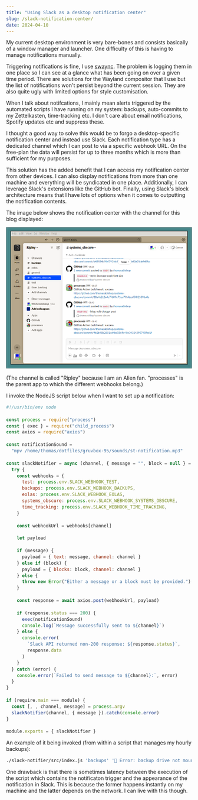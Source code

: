 ```yaml
---
title: "Using Slack as a desktop notification center"
slug: /slack-notification-center/
date: 2024-04-10
---
```


My current desktop environment is very bare-bones and consists basically of a
window manager and launcher. One difficulty of this is having to manage
notifications manually.

Triggering notifications is fine, I use
[swaync](https://github.com/ErikReider/SwayNotificationCenter). The problem is
logging them in one place so I can see at a glance what has been going on over a
given time period. There are solutions for the Wayland compositor that I use but
the list of notifications won't persist beyond the current session. They are
also quite ugly with limited options for style customisation.

When I talk about notifcations, I mainly mean alerts triggered by the automated
scripts I have running on my system: backups, auto-commits to my Zettelkasten,
time-tracking etc. I don't care about email notifications, Spotify updates etc
and suppress these.

I thought a good way to solve this would be to forgo a desktop-specific
notification center and instead use Slack. Each notification type has a
dedicated channel which I can post to via a specific webhook URL. On the
free-plan the data will persist for up to three months which is more than
sufficient for my purposes.

This solution has the added benefit that I can access my notification center
from other devices. I can also display notifications from more than one machine
and everything will be syndicated in one place. Additionally, I can leverage
Slack's extensions like the GitHub bot. Finally, using Slack's block
architecture means that I have lots of options when it comes to outputting the
notification contents.

The image below shows the notification center with the channel for this blog
displayed:

![](./img/slack-notification-center.png)

(The channel is called "Ripley" because I am an Alien fan. "processes" is the
parent app to which the different webhooks belong.)

I invoke the NodeJS script below when I want to set up a notification:

```js
#!/usr/bin/env node

const process = require("process")
const { exec } = require("child_process")
const axios = require("axios")

const notificationSound =
  "mpv /home/thomas/dotfiles/gruvbox-95/sounds/st-notification.mp3"

const slackNotifier = async (channel, { message = "", block = null } = {}) => {
  try {
    const webhooks = {
      test: process.env.SLACK_WEBHOOK_TEST,
      backups: process.env.SLACK_WEBHOOK_BACKUPS,
      eolas: process.env.SLACK_WEBHOOK_EOLAS,
      systems_obscure: process.env.SLACK_WEBHOOK_SYSTEMS_OBSCURE,
      time_tracking: process.env.SLACK_WEBHOOK_TIME_TRACKING,
    }

    const webhookUrl = webhooks[channel]

    let payload

    if (message) {
      payload = { text: message, channel: channel }
    } else if (block) {
      payload = { blocks: block, channel: channel }
    } else {
      throw new Error("Either a message or a block must be provided.")
    }

    const response = await axios.post(webhookUrl, payload)

    if (response.status === 200) {
      exec(notificationSound)
      console.log(`Message successfully sent to ${channel}`)
    } else {
      console.error(
        `Slack API returned non-200 response: ${response.status}`,
        response.data
      )
    }
  } catch (error) {
    console.error(`Failed to send message to ${channel}:`, error)
  }
}

if (require.main === module) {
  const [, , channel, message] = process.argv
  slackNotifier(channel, { message }).catch(console.error)
}

module.exports = { slackNotifier }
```

An example of it being invoked (from within a script that manages my hourly
backups):

```sh
./slack-notifier/src/index.js 'backups' '💾 Error: backup drive not mounted.'

```

One drawback is that there is sometimes latency between the execution of the
script which contains the notificaton trigger and the appearance of the
notification in Slack. This is because the former happens instantly on my
machine and the latter depends on the network. I can live with this though.

